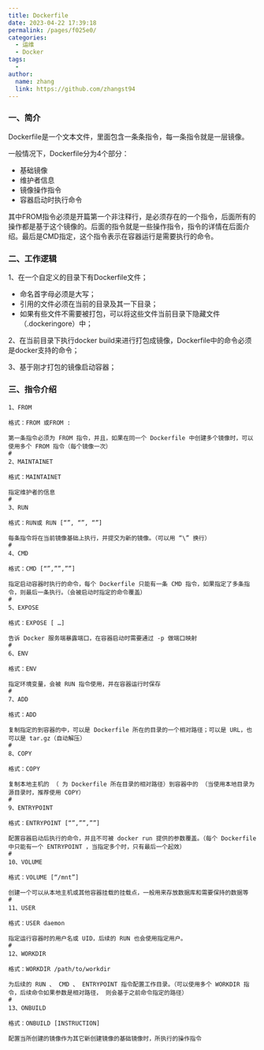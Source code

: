 ```yaml
---
title: Dockerfile
date: 2023-04-22 17:39:18
permalink: /pages/f025e0/
categories:
  - 运维
  - Docker
tags:
  - 
author: 
  name: zhang
  link: https://github.com/zhangst94
---
```

### 一、简介

Dockerfile是一个文本文件，里面包含一条条指令，每一条指令就是一层镜像。

一般情况下，Dockerfile分为4个部分：

- 基础镜像
- 维护者信息
- 镜像操作指令
- 容器启动时执行命令

其中FROM指令必须是开篇第一个非注释行，是必须存在的一个指令，后面所有的操作都是基于这个镜像的。后面的指令就是一些操作指令，指令的详情在后面介绍。最后是CMD指定，这个指令表示在容器运行是需要执行的命令。

### 二、工作逻辑

1、在一个自定义的目录下有Dockerfile文件；

- 命名首字母必须是大写；
- 引用的文件必须在当前的目录及其一下目录；
- 如果有些文件不需要被打包，可以将这些文件当前目录下隐藏文件（.dockeringore）中；

2、在当前目录下执行docker build来进行打包成镜像，Dockerfile中的命令必须是docker支持的命令；

3、基于刚才打包的镜像启动容器；



### 三、指令介绍

```shell
1、FROM

格式：FROM 或FROM :

第一条指令必须为 FROM 指令，并且，如果在同一个 Dockerfile 中创建多个镜像时，可以使用多个 FROM 指令（每个镜像一次）
#
2、MAINTAINET

格式：MAINTAINET

指定维护者的信息
#
3、RUN

格式：RUN或 RUN [“”, “”, “”]

每条指令将在当前镜像基础上执行，并提交为新的镜像。（可以用 “\” 换行）
#
4、CMD

格式：CMD [“”,””,””]

指定启动容器时执行的命令，每个 Dockerfile 只能有一条 CMD 指令，如果指定了多条指令，则最后一条执行。（会被启动时指定的命令覆盖）
#
5、EXPOSE

格式：EXPOSE [ …]

告诉 Docker 服务端暴露端口，在容器启动时需要通过 -p 做端口映射
#
6、ENV

格式：ENV

指定环境变量，会被 RUN 指令使用，并在容器运行时保存
#
7、ADD

格式：ADD

复制指定的到容器的中，可以是 Dockerfile 所在的目录的一个相对路径；可以是 URL，也可以是 tar.gz（自动解压）
#
8、COPY

格式：COPY

复制本地主机的 （ 为 Dockerfile 所在目录的相对路径）到容器中的 （当使用本地目录为源目录时，推荐使用 COPY）
#
9、ENTRYPOINT

格式：ENTRYPOINT [“”,””,””]

配置容器启动后执行的命令，并且不可被 docker run 提供的参数覆盖。（每个 Dockerfile 中只能有一个 ENTRYPOINT ，当指定多个时，只有最后一个起效）
#
10、VOLUME

格式：VOLUME [“/mnt”]

创建一个可以从本地主机或其他容器挂载的挂载点，一般用来存放数据库和需要保持的数据等
#
11、USER

格式：USER daemon

指定运行容器时的用户名或 UID，后续的 RUN 也会使用指定用户。
#
12、WORKDIR

格式：WORKDIR /path/to/workdir

为后续的 RUN 、 CMD 、 ENTRYPOINT 指令配置工作目录。（可以使用多个 WORKDIR 指令，后续命令如果参数是相对路径， 则会基于之前命令指定的路径）
#
13、ONBUILD

格式：ONBUILD [INSTRUCTION]

配置当所创建的镜像作为其它新创建镜像的基础镜像时，所执行的操作指令
```






